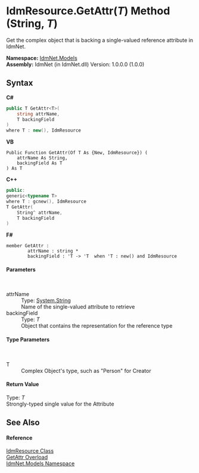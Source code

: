 # IdmResource.GetAttr(*T*) Method (String, *T*)
 

Get the complex object that is backing a single-valued reference attribute in IdmNet.

**Namespace:**&nbsp;<a href="N_IdmNet_Models">IdmNet.Models</a><br />**Assembly:**&nbsp;IdmNet (in IdmNet.dll) Version: 1.0.0.0 (1.0.0)

## Syntax

**C#**<br />
``` C#
public T GetAttr<T>(
	string attrName,
	T backingField
)
where T : new(), IdmResource

```

**VB**<br />
``` VB
Public Function GetAttr(Of T As {New, IdmResource}) ( 
	attrName As String,
	backingField As T
) As T
```

**C++**<br />
``` C++
public:
generic<typename T>
where T : gcnew(), IdmResource
T GetAttr(
	String^ attrName, 
	T backingField
)
```

**F#**<br />
``` F#
member GetAttr : 
        attrName : string * 
        backingField : 'T -> 'T  when 'T : new() and IdmResource

```


#### Parameters
&nbsp;<dl><dt>attrName</dt><dd>Type: <a href="http://msdn2.microsoft.com/en-us/library/s1wwdcbf" target="_blank">System.String</a><br />Name of the single-valued attribute to retrieve</dd><dt>backingField</dt><dd>Type: *T*<br />Object that contains the representation for the reference type</dd></dl>

#### Type Parameters
&nbsp;<dl><dt>T</dt><dd>Complex Object's type, such as "Person" for Creator</dd></dl>

#### Return Value
Type: *T*<br />Strongly-typed single value for the Attribute

## See Also


#### Reference
<a href="T_IdmNet_Models_IdmResource">IdmResource Class</a><br /><a href="Overload_IdmNet_Models_IdmResource_GetAttr">GetAttr Overload</a><br /><a href="N_IdmNet_Models">IdmNet.Models Namespace</a><br />